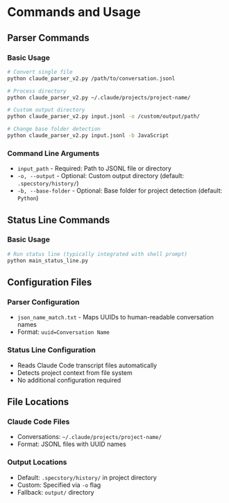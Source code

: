 # Commands and Usage

## Parser Commands

### Basic Usage
```bash
# Convert single file
python claude_parser_v2.py /path/to/conversation.jsonl

# Process directory
python claude_parser_v2.py ~/.claude/projects/project-name/

# Custom output directory
python claude_parser_v2.py input.jsonl -o /custom/output/path/

# Change base folder detection
python claude_parser_v2.py input.jsonl -b JavaScript
```

### Command Line Arguments
- `input_path` - Required: Path to JSONL file or directory
- `-o, --output` - Optional: Custom output directory (default: `.specstory/history/`)
- `-b, --base-folder` - Optional: Base folder for project detection (default: `Python`)

## Status Line Commands

### Basic Usage
```bash
# Run status line (typically integrated with shell prompt)
python main_status_line.py
```

## Configuration Files

### Parser Configuration
- `json_name_match.txt` - Maps UUIDs to human-readable conversation names
- Format: `uuid=Conversation Name`

### Status Line Configuration
- Reads Claude Code transcript files automatically
- Detects project context from file system
- No additional configuration required

## File Locations

### Claude Code Files
- Conversations: `~/.claude/projects/project-name/`
- Format: JSONL files with UUID names

### Output Locations
- Default: `.specstory/history/` in project directory
- Custom: Specified via `-o` flag
- Fallback: `output/` directory